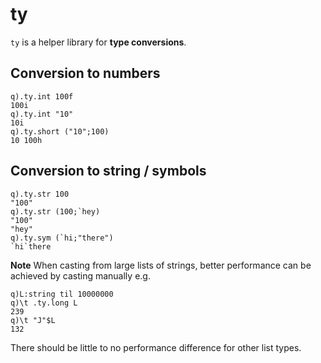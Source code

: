 # ty

`ty` is a helper library for **type conversions**.

## Conversion to numbers
    q).ty.int 100f
    100i
    q).ty.int "10"
    10i
    q).ty.short ("10";100)
    10 100h

## Conversion to string / symbols
    q).ty.str 100
    "100"
    q).ty.str (100;`hey)
    "100"
    "hey"
    q).ty.sym (`hi;"there")
    `hi`there
    
**Note** When casting from large lists of strings, better performance can be achieved by casting manually e.g.

	q)L:string til 10000000
	q)\t .ty.long L
	239
	q)\t "J"$L
	132

There should be little to no performance difference for other list types.
	